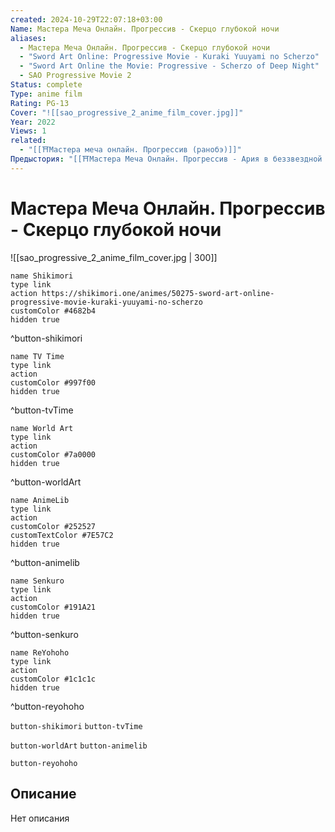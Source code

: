 ```yaml
---
created: 2024-10-29T22:07:18+03:00
Name: Мастера Меча Онлайн. Прогрессив - Скерцо глубокой ночи
aliases:
  - Мастера Меча Онлайн. Прогрессив - Скерцо глубокой ночи
  - "Sword Art Online: Progressive Movie - Kuraki Yuuyami no Scherzo"
  - "Sword Art Online the Movie: Progressive - Scherzo of Deep Night"
  - SAO Progressive Movie 2
Status: complete
Type: anime film
Rating: PG-13
Cover: "![[sao_progressive_2_anime_film_cover.jpg]]"
Year: 2022
Views: 1
related:
  - "[[⛩️Мастера меча онлайн. Прогрессив (ранобэ)]]"
Предыстория: "[[⛩️Мастера Меча Онлайн. Прогрессив - Ария в беззвездной ночи (аниме фильм)]]"
---
```


# Мастера Меча Онлайн. Прогрессив - Скерцо глубокой ночи

![[sao_progressive_2_anime_film_cover.jpg | 300]]

```button
name Shikimori
type link
action https://shikimori.one/animes/50275-sword-art-online-progressive-movie-kuraki-yuuyami-no-scherzo
customColor #4682b4
hidden true
```
^button-shikimori

```button
name TV Time
type link
action 
customColor #997f00
hidden true
```
^button-tvTime

```button
name World Art
type link
action 
customColor #7a0000
hidden true
```
^button-worldArt

```button
name AnimeLib
type link
action 
customColor #252527
customTextColor #7E57C2
hidden true
```
^button-animelib

```button
name Senkuro
type link
action 
customColor #191A21
hidden true
```
^button-senkuro

```button
name ReYohoho
type link
action 
customColor #1c1c1c
hidden true
```
^button-reyohoho



`button-shikimori` `button-tvTime`

`button-worldArt` `button-animelib`

`button-reyohoho`

## Описание

Нет описания
